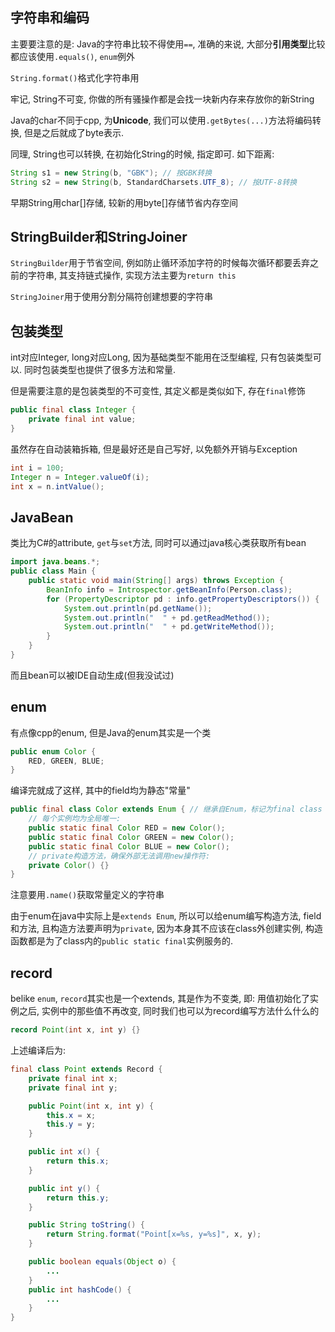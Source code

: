 ## 字符串和编码
主要要注意的是: Java的字符串比较不得使用`==`, 准确的来说, 大部分**引用类型**比较都应该使用`.equals()`, `enum`例外

`String.format()`格式化字符串用

牢记, String不可变, 你做的所有骚操作都是会找一块新内存来存放你的新String

Java的char不同于cpp, 为**Unicode**, 我们可以使用`.getBytes(...)`方法将编码转换, 但是之后就成了byte表示. 

同理, String也可以转换, 在初始化String的时候, 指定即可. 如下距离:

```java
String s1 = new String(b, "GBK"); // 按GBK转换
String s2 = new String(b, StandardCharsets.UTF_8); // 按UTF-8转换
```

早期String用char[]存储, 较新的用byte[]存储节省内存空间

## StringBuilder和StringJoiner
`StringBuilder`用于节省空间, 例如防止循环添加字符的时候每次循环都要丢弃之前的字符串, 其支持链式操作, 实现方法主要为`return this`

`StringJoiner`用于使用分割分隔符创建想要的字符串

## 包装类型
int对应Integer, long对应Long, 因为基础类型不能用在泛型编程, 只有包装类型可以. 同时包装类型也提供了很多方法和常量. 

但是需要注意的是包装类型的不可变性, 其定义都是类似如下, 存在`final`修饰
```java
public final class Integer {
    private final int value;
}
```

虽然存在自动装箱拆箱, 但是最好还是自己写好, 以免额外开销与Exception
```java
int i = 100;
Integer n = Integer.valueOf(i);
int x = n.intValue();
```

## JavaBean
类比为C#的attribute, `get`与`set`方法, 同时可以通过java核心类获取所有bean
```java
import java.beans.*;
public class Main {
    public static void main(String[] args) throws Exception {
        BeanInfo info = Introspector.getBeanInfo(Person.class);
        for (PropertyDescriptor pd : info.getPropertyDescriptors()) {
            System.out.println(pd.getName());
            System.out.println("  " + pd.getReadMethod());
            System.out.println("  " + pd.getWriteMethod());
        }
    }
}
```
而且bean可以被IDE自动生成(但我没试过)

## enum
有点像cpp的enum, 但是Java的enum其实是一个类
```java
public enum Color {
    RED, GREEN, BLUE;
}
```
编译完就成了这样, 其中的field均为静态"常量"
```java
public final class Color extends Enum { // 继承自Enum，标记为final class
    // 每个实例均为全局唯一:
    public static final Color RED = new Color();
    public static final Color GREEN = new Color();
    public static final Color BLUE = new Color();
    // private构造方法，确保外部无法调用new操作符:
    private Color() {}
}
```

注意要用`.name()`获取常量定义的字符串

由于enum在java中实际上是`extends Enum`, 所以可以给enum编写构造方法, field和方法, 且构造方法要声明为`private`, 因为本身其不应该在class外创建实例, 构造函数都是为了class内的`public static final`实例服务的.

## record
belike `enum`, `record`其实也是一个extends, 其是作为不变类, 即: 用值初始化了实例之后, 实例中的那些值不再改变, 同时我们也可以为record编写方法什么什么的
```java
record Point(int x, int y) {}
```
上述编译后为:
```java
final class Point extends Record {
    private final int x;
    private final int y;

    public Point(int x, int y) {
        this.x = x;
        this.y = y;
    }

    public int x() {
        return this.x;
    }

    public int y() {
        return this.y;
    }

    public String toString() {
        return String.format("Point[x=%s, y=%s]", x, y);
    }

    public boolean equals(Object o) {
        ...
    }
    public int hashCode() {
        ...
    }
}
```